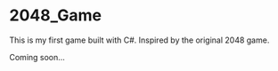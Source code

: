 # 2048_Game

This is my first game built with C#. Inspired by the original 2048 game. 

Coming soon...
